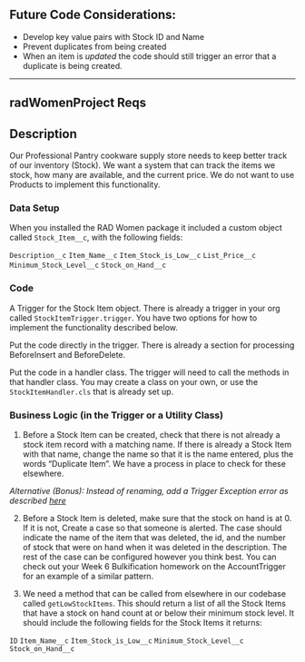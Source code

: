 ## Future Code Considerations:

- Develop key value pairs with Stock ID and Name
- Prevent duplicates from being created
- When an item is *updated* the code should still trigger an error that a duplicate is being created.

---

## radWomenProject Reqs

## Description
Our Professional Pantry cookware supply store needs to keep better track of our inventory (Stock).  We want a system that can track the items we stock, how many are available, and the current price.  We do not want to use Products to implement this functionality.

### Data Setup
When you installed the RAD Women package it included a custom object called `Stock_Item__c`, with the following fields:

`Description__c`
`Item_Name__c`
`Item_Stock_is_Low__c`
`List_Price__c`
`Minimum_Stock_Level__c`
`Stock_on_Hand__c`

### Code

A Trigger for the Stock Item object.  There is already a trigger in your org called `StockItemTrigger.trigger`.  You have two options for how to implement the functionality described below.

Put the code directly in the trigger.  There is already a section for processing BeforeInsert and BeforeDelete.

Put the code in a handler class.  The trigger will need to call the methods in that handler class.  You may create a class on your own, or use the `StockItemHandler.cls` that is already set up.

### Business Logic (in the Trigger or a Utility Class)

1. Before a Stock Item can be created, check that there is not already a stock item record with a matching name.
If there is already a Stock Item with that name, change the name so that it is the name entered, plus the words “Duplicate Item”.  We have a process in place to check for these elsewhere.

*Alternative (Bonus): Instead of renaming, add a Trigger Exception error as described [here](https://developer.salesforce.com/docs/atlas.en-us.apexcode.meta/apexcode/apex_triggers_exceptions.htm)*

2. Before a Stock Item is deleted, make sure that the stock on hand is at 0.  If it is not, Create a case so that someone is alerted. The case should indicate the name of the item that was deleted, the id, and the number of stock that were on hand when it was deleted in the description.  The rest of the case can be configured however you think best. You can check out your Week 6 Bulkification homework on the AccountTrigger for an example of a similar pattern.

3. We need a method that can be called from elsewhere in our codebase called `getLowStockItems`. This should return a list of all the Stock Items that have a stock on hand count at or below their minimum stock level. It should include the following fields for the Stock Items it returns:

`ID`
`Item_Name__c`
`Item_Stock_is_Low__c`
`Minimum_Stock_Level__c`
`Stock_on_Hand__c`
